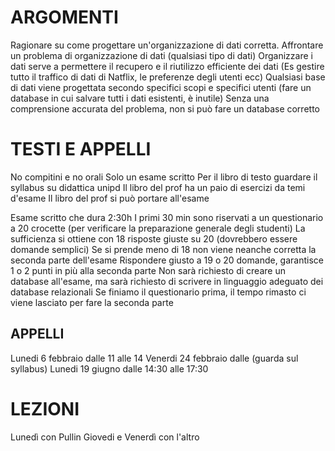 # ARGOMENTI
Ragionare su come progettare un'organizzazione di dati corretta.
Affrontare un problema di organizzazione di dati (qualsiasi tipo di dati)
Organizzare i dati serve a permettere il recupero e il riutilizzo efficiente dei dati
(Es gestire tutto il traffico di dati di Natflix, le preferenze degli utenti ecc)
Qualsiasi base di dati viene progettata secondo specifici scopi e specifici utenti (fare un database in cui salvare tutti i dati esistenti, è inutile)
Senza una comprensione accurata del problema, non si può fare un database corretto

# TESTI E APPELLI
No compitini e no orali
Solo un esame scritto
Per il libro di testo guardare il syllabus su didattica unipd
Il libro del prof ha un paio di esercizi da temi d'esame
Il libro del prof si può portare all'esame

Esame scritto che dura 2:30h
I primi 30 min sono riservati a un questionario a 20 crocette (per verificare la preparazione generale degli studenti)
La sufficienza si ottiene con 18 risposte giuste su 20 (dovrebbero essere domande semplici)
Se si prende meno di 18 non viene neanche corretta la seconda parte dell'esame
Rispondere giusto a 19 o 20 domande, garantisce 1 o 2 punti in più alla seconda parte
Non sarà richiesto di creare un database all'esame, ma sarà richiesto di scrivere in linguaggio adeguato dei database relazionali
Se finiamo il questionario prima, il tempo rimasto ci viene lasciato per fare la seconda parte

## APPELLI
Lunedi 6 febbraio dalle 11 alle 14
Venerdi 24 febbraio dalle (guarda sul syllabus)
Lunedi 19 giugno dalle 14:30 alle 17:30

# LEZIONI
Lunedì con Pullin
Giovedi e Venerdì con l'altro